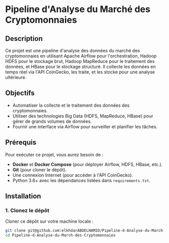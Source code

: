 # Pipeline d'Analyse du Marché des Cryptomonnaies

## Description
Ce projet est une pipeline d'analyse des données du marché des cryptomonnaies en utilisant Apache Airflow pour l'orchestration, Hadoop HDFS pour le stockage brut, Hadoop MapReduce pour le traitement des données, et HBase pour le stockage structuré. Il collecte les données en temps réel via l'API CoinGecko, les traite, et les stocke pour une analyse ultérieure.

## Objectifs
- Automatiser la collecte et le traitement des données des cryptomonnaies.
- Utiliser des technologies Big Data (HDFS, MapReduce, HBase) pour gérer de grands volumes de données.
- Fournir une interface via Airflow pour surveiller et planifier les tâches.

## Prérequis
Pour exécuter ce projet, vous aurez besoin de :

- **Docker** et **Docker Compose** (pour déployer Airflow, HDFS, HBase, etc.).
- **Git** (pour cloner le dépôt).
- Une connexion Internet (pour accéder à l'API CoinGecko).
- Python 3.8+ avec les dépendances listées dans `requirements.txt`.

## Installation

### 1. Clonez le dépôt
Cloner ce dépôt sur votre machine locale :
```bash
git clone git@github.com:elkhdarABDELHAMID/Pipeline-d-Analyse-du-March-des-Cryptomonnaies.git
cd Pipeline-d-Analyse-du-March-des-Cryptomonnaies
